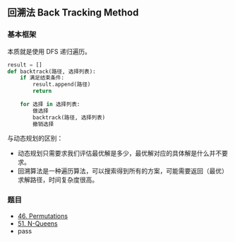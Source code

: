 ## 回溯法 Back Tracking Method

### 基本框架

本质就是使用 DFS 递归遍历。

```python
result = []
def backtrack(路径, 选择列表):
    if 满足结束条件:
        result.append(路径)
        return
    
    for 选择 in 选择列表:
        做选择
        backtrack(路径, 选择列表)
        撤销选择

```

与动态规划的区别：

- 动态规划只需要求我们评估最优解是多少，最优解对应的具体解是什么并不要求。
- 回溯算法是一种遍历算法，可以搜索得到所有的方案，可能需要返回（最优）求解路径，时间复杂度很高。



### 题目

- [46. Permutations](https://leetcode.com/problems/permutations)
- [51. N-Queens](https://leetcode.com/problems/n-queens/)
- pass
